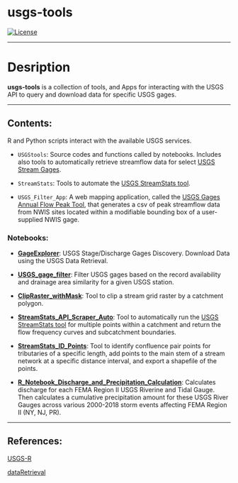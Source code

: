 # usgs-tools

[![License](https://img.shields.io/badge/License-Apache%202.0-blue.svg)](https://opensource.org/licenses/Apache-2.0)

---

# Desription

__usgs-tools__ is a collection of tools, and Apps for interacting with the USGS API to query and download data for specific USGS gages.

---

## Contents:
R and Python scripts interact with the available USGS services.

* `USGStools`: Source codes and functions called by notebooks. Includes also tools to automatically retrieve streamflow data for select [USGS Stream Gages](https://waterdata.usgs.gov/nwis/rt).

* `StreamStats`: Tools to automate the [USGS StreamStats tool](https://www.usgs.gov/mission-areas/water-resources/science/streamstats-streamflow-statistics-and-spatial-analysis-tools?qt-science_center_objects=0#qt-science_center_objects).

* `USGS_Filter_App`: A web mapping application, called the [USGS Gages Annual Flow Peak Tool](https://github.com/Dewberry/usgs-tools/tree/master/R/USGS_filter_app), that generates a csv of peak streamflow data from NWIS sites located within a modifiable bounding box of a user-supplied NWIS gage.

### Notebooks:

- [__GageExplorer__](https://nbviewer.jupyter.org/github/Dewberry/usgs-tools/blob/master/R/Notebooks/GageExplorer.ipynb): USGS Stage/Discharge Gages Discovery. Download Data using the USGS Data Retrieval.

- [__USGS_gage_filter__](https://nbviewer.jupyter.org/github/Dewberry/usgs-tools/blob/master/R/Notebooks/USGS_gage_filter.ipynb): Filter USGS gages based on the record availability and drainage area similarity for a given USGS station.

- [__ClipRaster_withMask__](https://nbviewer.jupyter.org/github/Dewberry/usgs-tools/blob/ready-to-publish/Python/StreamStats/ClipRaster_withMask.ipynb): Tool to clip a stream grid raster by a catchment polygon.

- [__StreamStats_API_Scraper_Auto__](https://nbviewer.jupyter.org/github/Dewberry/usgs-tools/blob/ready-to-publish/Python/StreamStats/StreamStats_API_Scraper_Auto.ipynb): Tool to automatically run the [USGS StreamStats tool](https://www.usgs.gov/mission-areas/water-resources/science/streamstats-streamflow-statistics-and-spatial-analysis-tools?qt-science_center_objects=0#qt-science_center_objects) for multiple points within a catchment and return the flow frequency curves and subcatchment boundaries.

- [__StreamStats_ID_Points__](https://nbviewer.jupyter.org/github/Dewberry/usgs-tools/blob/ready-to-publish/Python/StreamStats/StreamStats_ID_Points.ipynb): Tool to identify confluence pair points for tributaries of a specific length, add points to the main stem of a stream network at a specific distance interval, and export a shapefile of the points.

- [__R_Notebook_Discharge_and_Precipitation_Calculation__](https://github.com/Dewberry/usgs-tools/blob/r-markdown/R/Notebooks/Region2-Discharge-Precipitation.rmd): Calculates discharge for each FEMA Region II USGS Riverine and Tidal Gauge. Then calculates a cumulative precipitation amount for these USGS River Gauges across various 2000-2018 storm events affecting FEMA Region II (NY, NJ, PR).
---

## References:

[USGS-R](https://github.com/USGS-R)

[dataRetrieval](https://github.com/USGS-R/dataRetrieval)
